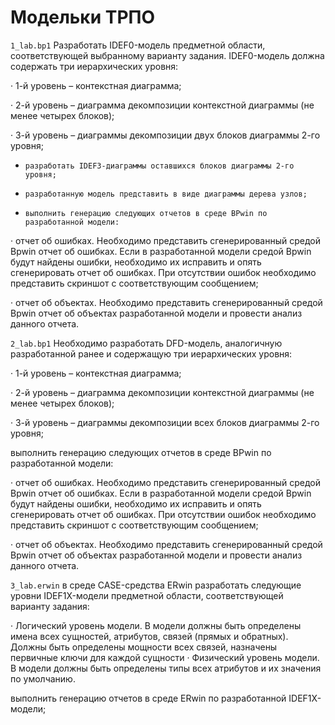 # Модельки ТРПО
`1_lab.bp1`
Разработать IDEF0-модель предметной области, соответствующей выбранному варианту задания. IDEF0-модель должна содержать три иерархических уровня:

·          1-й уровень – контекстная диаграмма;

·          2-й уровень – диаграмма декомпозиции контекстной диаграммы (не менее четырех блоков);

·          3-й уровень – диаграммы декомпозиции двух блоков диаграммы 2-го уровня;

-     разработать IDEF3-диаграммы оставшихся блоков диаграммы 2-го уровня;

-     разработанную модель представить в виде диаграммы дерева узлов;

-     выполнить генерацию следующих отчетов в среде BPwin по разработанной модели:

·          отчет об ошибках. Необходимо представить сгенерированный средой Bpwin отчет об ошибках. Если в разработанной модели средой Bpwin будут найдены ошибки, необходимо их исправить и опять сгенерировать отчет об ошибках. При отсутствии ошибок необходимо представить  скриншот с соответствующим сообщением;

·          отчет об объектах. Необходимо представить сгенерированный средой Bpwin отчет об объектах разработанной модели и провести анализ данного отчета.

`2_lab.bp1`
Необходимо разработать DFD-модель, аналогичную разработанной ранее и содержащую три иерархических уровня:

·          1-й уровень – контекстная диаграмма;

·          2-й уровень – диаграмма декомпозиции контекстной диаграммы (не менее четырех блоков);

·          3-й уровень – диаграммы декомпозиции всех блоков диаграммы 2-го уровня;

выполнить генерацию следующих отчетов в среде BPwin по разработанной модели:

·          отчет об ошибках. Необходимо представить сгенерированный средой Bpwin отчет об ошибках. Если в разработанной модели средой Bpwin будут найдены ошибки, необходимо их исправить и опять сгенерировать отчет об ошибках. При отсутствии ошибок необходимо представить  скриншот с соответствующим сообщением;

·          отчет об объектах. Необходимо представить сгенерированный средой Bpwin отчет об объектах разработанной модели и провести анализ данного отчета.

`3_lab.erwin`
в среде CASE-средства ERwin разработать следующие уровни IDEF1X-модели предметной области, соответствующей варианту задания:

·          Логический уровень модели. В модели должны быть определены имена всех сущностей, атрибутов, связей (прямых и обратных). Должны быть определены мощности всех связей, назначены первичные ключи для каждой сущности
·          Физический уровень модели. В модели должны быть определены типы всех атрибутов и их значения по умолчанию.

выполнить генерацию отчетов в среде ERwin по разработанной IDEF1X-модели;
